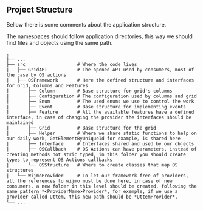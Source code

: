 ## Project Structure

Bellow there is some comments about the application structure.  

The namespaces should follow application directories, this way we should find files and objects using the same path.

    .
    ├── ...
    ├── src                   # Where the code lives
    |   ├── GridAPI           # The opened API used by consumers, most of the case by OS actions
    |   ├── OSFramework       # Here the defined structure and interfaces for Grid, Columns and Features 
    |       ├── Column        # Base structure for grid's columns
    |       ├── Configuration # The configuration used by columns and grid
    |       ├── Enum          # The used enums we use to control the work
    |       ├── Event         # Base structure for implementing events
    |       ├── Feature       # All the available features have a defined interface, in case of changing the provider the interfaces should be maintained
    |       ├── Grid          # Base structure for the grid
    |       ├── Helper        # Where we share static functions to help on our daily work, GetElementByUniqueId for example, is shared here
    |       ├── Interface     # Interfaces shared and used by our objects
    |       ├── OSCallback    # OS Actions can have parameters, instead of creating methods not stric typed, in this folder you should create types to represent OS Actions callbacks
    |       └── OSStructure   # Where to create classes that map OS structures
    |   └── WijmoProvider     # To let our framework free of providers, all the references to wijmo must be done here, in case of new consumers, a new folder in this level should be created, following the same pattern *<ProviderName>Provider*, for exemple, if we use a provider called Uttem, this new path should be *UttemProvider*.
    └── ...
  